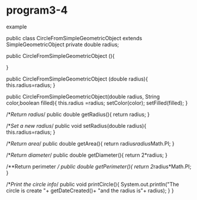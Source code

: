 # program3-4
example

public class CircleFromSimpleGeometricObject
    extends SimpleGeometricObject
   private double radius;

public CircleFromSimpleGeometricObject (){

}

public CircleFromSimpleGeometricObject (double radius){
	this.radius=radius;
}

public CircleFromSimpleGeometricObject(double radius,
 		String color,boolean filled){
	this.radius =radius;
	setColor(color);
	setFilled(filled);
}

/**Return radius*/
public double getRadius(){
	return radius;
}

/**Set a new radius*/
public void setRadius(double radius){
	this.radius=radius;
}

/**Return area*/
public double getArea(){
	return radius*radius*Math.PI;
}

/**Return diameter*/
public double getDiameter(){
	return 2*radius;
}

/**Return perimeter */
public double getPerimeter(){
	return 2*radius*Math.PI;
}

/**Print the circle info*/
public void printCircle(){
	System.out.println("The circle is create "+ getDateCreated()+
			"and the radius is"+ radius);
}
}
